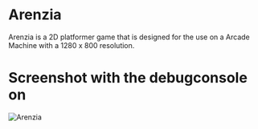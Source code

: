 # Arenzia
Arenzia is a 2D platformer game that is designed for the use on a Arcade Machine with a 1280 x 800 resolution.





# Screenshot with the debugconsole on
![Arenzia](screenshot00.png.png?raw=true "arenzia")
